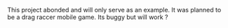 This project abonded and will only serve as an example. It was planned to be a drag raccer mobile game. Its buggy but will work ?
